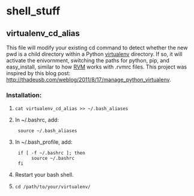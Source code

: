 shell_stuff
===========

virtualenv_cd_alias
-------------

This file will modify your existing cd command to detect whether the new pwd is a child directory within a Python [virtualenv](http://www.virtualenv.org/en/latest/index.html) directory. If so, it will activate the enivornment, switching the paths for python, pip, and easy_install, similar to how [RVM](https://rvm.io//) works with .rvmrc files. This project was inspired by this blog post: <http://thadeusb.com/weblog/2011/8/17/manage_python_virtualenv>.

### Installation:

1. `cat virtualenv_cd_alias >> ~/.bash_aliases`
2. In ~/.bashrc, add:

        source ~/.bash_aliases
3. In ~/.bash_profile, add:

        if [ -f ~/.bashrc ]; then
             source ~/.bashrc
        fi
4. Restart your bash shell.
5. `cd /path/to/your/virtualenv/`